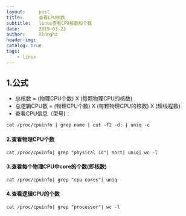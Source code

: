 ```yaml
---
layout:     post
title:      查看CPU核数
subtitle:   linux查看CPU核数和个数
date:       2019-03-23
author:     Xionghz
header-img: 
catalog: true
tags:
    - linux
---
```


## 1.公式

 * 总核数 = (物理CPU个数) X (每颗物理CPU的核数)
 * 总逻辑CPU数 = (物理CPU个数) X (每颗物理CPU的核数) X (超线程数)
 * 查看CPU信息（型号)：

```
cat /proc/cpuinfo | grep name | cut -f2 -d: | uniq -c
```

#### 2.查看物理CPU个数

```
cat /proc/cpuinfo| grep "physical id"| sort| uniq| wc -l
```

#### 3.查看每个物理CPU中core的个数(即核数)
```
cat /proc/cpuinfo| grep "cpu cores"| uniq
```

#### 4.查看逻辑CPU的个数
```
cat /proc/cpuinfo| grep "processor"| wc -l
```



